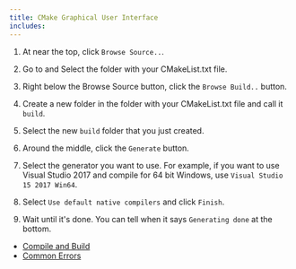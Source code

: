 ```yaml
---
title: CMake Graphical User Interface
includes:
---
```


 1. At near the top, click ``Browse Source..``.

 2. Go to and Select the folder with your CMakeList.txt file.

 3. Right below the Browse Source button, click the ``Browse Build..`` button.

 4. Create a new folder in the folder with your CMakeList.txt file and call it ``build``.

 5. Select the new ``build`` folder that you just created.

 6. Around the middle, click the ``Generate`` button.

 7. Select the generator you want to use. For example, if you want to use Visual Studio 2017 and compile for 64 bit Windows, use ``Visual Studio 15 2017 Win64``.

 8. Select ``Use default native compilers`` and click ``Finish``.

 9. Wait until it's done. You can tell when it says ``Generating done`` at the bottom.

 * [Compile and Build](generator-compile)
 * [Common Errors](common-build-errors)